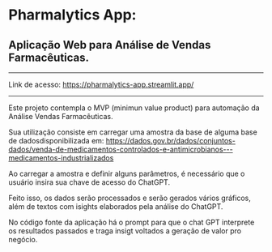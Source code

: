# Pharmalytics App:

## Aplicação Web para Análise de Vendas Farmacêuticas.


---

Link de acesso: https://pharmalytics-app.streamlit.app/


---


Este projeto contempla o MVP (minimun value product) para automação da Análise Vendas Farmacêuticas.

Sua utilização consiste em carregar uma amostra da base de alguma base de dadosdisponibilizada
em:
https://dados.gov.br/dados/conjuntos-dados/venda-de-medicamentos-controlados-e-antimicrobianos---medicamentos-industrializados

Ao carregar a amostra e definir alguns parâmetros, é necessário que o usuário insira sua chave de acesso do ChatGPT.

Feito isso, os dados serão processados e serão gerados vários gráficos, além de textos com isights elaborados
pela análise do ChatGPT.

No código fonte da aplicação há o prompt para que o chat GPT interprete os resultados passados e traga insigt 
voltados a geração de valor pro negócio.
